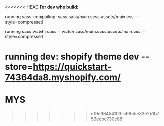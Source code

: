 <<<<<<< HEAD
**For dev who build:**

running sass-compailing: sass sass/main.scss assets/main.css --style=compressed

running sass watch: sass --watch sass/main.scss:assets/main.css --style=compressed

running dev: shopify theme dev --store=https://quickstart-74364da8.myshopify.com/
=======
# MYS
>>>>>>> ef9e98454103c59955e33e2b1b753ecbc730c86f
